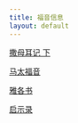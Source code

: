 ```yaml
---
title: 福音信息
layout: default
---
```


[撒母耳记 下](https://fukuokachinesechurch.github.io/sermons/sermon_samuel)  

[马太福音](https://fukuokachinesechurch.github.io/sermons/sermon_matthew)  

[雅各书](https://fukuokachinesechurch.github.io/sermons/sermon-james)  

[启示录](https://fukuokachinesechurch.github.io/sermons/revelation)  